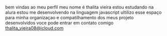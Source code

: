 bem vindas ao meu perfil
meu nome é thalita vieira
estou estudando na alura
estou me desenvolvendo na linguagem javascript
ultilizo esse espaço para minha organizaçao e compatilhamento dos meus projeto desenvolvidos
voce pode entrar em contato comigo
thalita_vieira08@icloud.com
